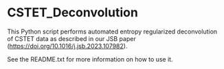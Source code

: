 # CSTET_Deconvolution
This Python script performs automated entropy regularized deconvolution of CSTET data as described in our JSB paper  (https://doi.org/10.1016/j.jsb.2023.107982).

See the README.txt for more information on how to use it.

